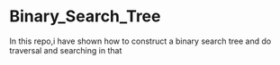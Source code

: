 # Binary_Search_Tree
In this repo,i have shown how to construct a binary search tree and do traversal and searching in that
